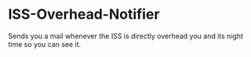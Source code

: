 # ISS-Overhead-Notifier
Sends you a mail whenever the ISS is directly overhead you and its night time so you can see it.

